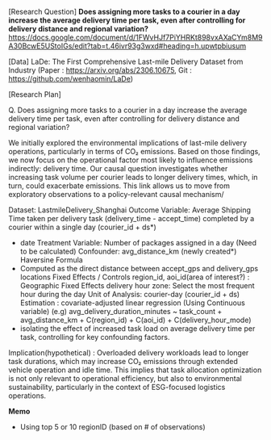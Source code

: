 [Research Question]
**Does assigning more tasks to a courier in a day increase the average delivery time per task, even after controlling for delivery distance and regional variation?**
https://docs.google.com/document/d/1FWvHJf7PiYHRKt898vxAXaCYm8M9A30BcwE5UStoIGs/edit?tab=t.46ivr93g3wxd#heading=h.upwtpbiusum

[Data]
LaDe: The First Comprehensive Last-mile Delivery Dataset from Industry
(Paper : https://arxiv.org/abs/2306.10675, Git : https://github.com/wenhaomin/LaDe)

[Research Plan]

Q. Does assigning more tasks to a courier in a day increase the average delivery time per task, even after controlling for delivery distance and regional variation?

<Motivation> We initially explored the environmental implications of last-mile delivery operations, particularly in terms of CO₂ emissions. Based on those findings, we now focus on the operational factor most likely to influence emissions indirectly: delivery time. Our causal question investigates whether increasing task volume per courier leads to longer delivery times, which, in turn, could exacerbate emissions. This link allows us to move from exploratory observations to a policy-relevant causal mechanism/

Dataset: LastmileDelivery_Shanghai
Outcome Variable: Average Shipping Time taken per delivery task (delivery_time - accept_time) completed by a courier within a single day (courier_id + ds*)
* date
Treatment Variable: Number of packages assigned in a day (Need to be calculated)
Confounder: avg_distance_km (newly created*) Haversine Formula
* Computed as the direct distance between accept_gps and delivery_gps locations
Fixed Effects / Controls
region_id, aoi_id(area of interest?) : Geographic Fixed Effects
delivery hour zone: Select the most frequent hour during the day
Unit of Analysis: courier-day (courier_id + ds)
Estimation : covariate-adjusted linear regression (Using Continuous variable)
(e.g) avg_delivery_duration_minutes ~ task_count + avg_distance_km + C(region_id) + C(aoi_id) + C(delivery_hour_mode)
* isolating the effect of increased task load on average delivery time per task, controlling for key confounding factors.

Implication(hypothetical) : Overloaded delivery workloads lead to longer task durations, which may increase CO₂ emissions through extended vehicle operation and idle time. This implies that task allocation optimization is not only relevant to operational efficiency, but also to environmental sustainability, particularly in the context of ESG-focused logistics operations.

**Memo**
- Using top 5 or 10 regionID (based on # of observations)

